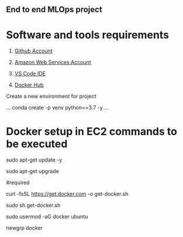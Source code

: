 ## End to end MLOps project

# Software and tools requirements

1. [Github Account](https://github.com)
   
2. [Amazon Web Services Account](https://aws.amazon.com/free/?trk=16847e0c-46fb-467d-91ee-6e259e339665&sc_channel=ps&s_kwcid=AL!4422!10!72086958325164!72087482393523&ef_id=de197eca60e313e469e91ba207a0345a:G:s&all-free-tier.sort-by=item.additionalFields.SortRank&all-free-tier.sort-order=asc&awsf.Free%20Tier%20Types=*all&awsf.Free%20Tier%20Categories=*all)
   
3. [VS Code IDE](https://code.visualstudio.com/)
   
4. [Docker Hub](https://hub.docker.com)

Create a new environment for project

...
conda create -p venv python==3.7 -y
...

# Docker setup in EC2 commands to be executed

sudo apt-get update -y

sudo apt-get upgrade

#required

curl -fsSL https://get.docker.com -o get-docker.sh

sudo sh get-docker.sh

sudo usermod -aG docker ubuntu

newgrp docker
